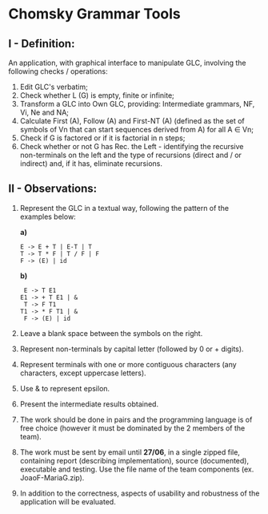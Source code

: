 # Chomsky Grammar Tools


## I - Definition:

An application,
with graphical interface to manipulate GLC,
involving the following checks / operations:
1. Edit GLC's verbatim;
2. Check whether L (G) is empty, finite or infinite;
3. Transform a GLC into Own GLC,
   providing: Intermediate grammars, NF, Vi, Ne and NA;
4. Calculate First (A),
   Follow (A) and First-NT (A) (defined as the set of symbols of Vn that can start sequences derived from A) for all A ∈ Vn;
5. Check if G is factored or if it is factorial in n steps;
6. Check whether or not G has Rec.
   the Left - identifying the recursive non-terminals on the left and the type of recursions (direct and / or indirect) and, if it has,
   eliminate recursions.


## II - Observations:
1. Represent the GLC in a textual way, following the pattern of the examples below:

   **a)**
   ```
   E -> E + T | E-T | T
   T -> T * F | T / F | F
   F -> (E) | id
   ```

   **b)**
   ```
    E -> T E1
   E1 -> + T E1 | &
    T -> F T1
   T1 -> * F T1 | &
    F -> (E) | id
   ```

2. Leave a blank space between the symbols on the right.
3. Represent non-terminals by capital letter (followed by 0 or + digits).
4. Represent terminals with one or more contiguous characters (any characters,
   except uppercase letters).
5. Use & to represent epsilon.
6. Present the intermediate results obtained.
7. The work should be done in pairs and the programming language is of free choice (however it must be dominated by the 2 members of the team).
8. The work must be sent by email until **27/06**,
   in a single zipped file,
   containing report (describing implementation), source (documented),
   executable and testing.
   Use the file name of the team components (ex.
   JoaoF-MariaG.zip).
9. In addition to the correctness,
   aspects of usability and robustness of the application will be evaluated.
